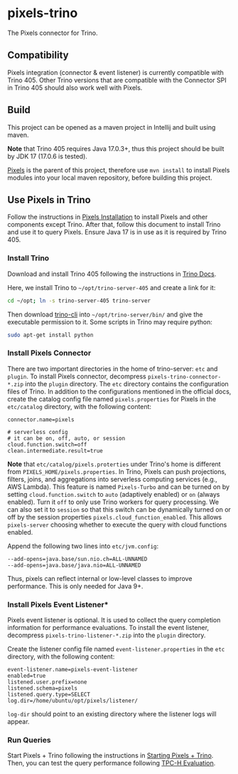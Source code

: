 # pixels-trino
The Pixels connector for Trino.

## Compatibility
Pixels integration (connector & event listener) is currently compatible with Trino 405. 
Other Trino versions that are compatible
with the Connector SPI in Trino 405 should also work well with Pixels.

## Build
This project can be opened as a maven project in Intellij and built using maven.

**Note** that Trino 405 requires Java 17.0.3+, thus this project should be built by JDK 17 (17.0.6 is tested).

[Pixels](https://github.com/pixelsdb/pixels) is the parent of this project,
therefore use `mvn install` to install Pixels modules into your local maven repository,
before building this project.

## Use Pixels in Trino
Follow the instructions in
[Pixels Installation](https://github.com/pixelsdb/pixels/blob/master/docs/INSTALL.md) to install Pixels and other components except Trino.
After that, follow this document to install Trino and use it to query Pixels.
Ensure Java 17 is in use as it is required by Trino 405.

### Install Trino

Download and install Trino 405 following the instructions in [Trino Docs](https://trino.io/docs/405/installation/deployment.html).

Here, we install Trino to `~/opt/trino-server-405` and create a link for it:
```bash
cd ~/opt; ln -s trino-server-405 trino-server
```
Then download [trino-cli](https://trinodb.github.io/docs.trino.io/405/client/cli.html) into `~/opt/trino-server/bin/`
and give the executable permission to it.
Some scripts in Trino may require python:
```bash
sudo apt-get install python
```


### Install Pixels Connector
There are two important directories in the home of trino-server: `etc` and `plugin`.
To install Pixels connector, decompress `pixels-trino-connector-*.zip` into the `plugin` directory.
The `etc` directory contains the configuration files of Trino.
In addition to the configurations mentioned in the official docs, 
create the catalog config file named `pixels.properties` for Pixels in the `etc/catalog` directory, with the following content:
```properties
connector.name=pixels

# serverless config
# it can be on, off, auto, or session
cloud.function.switch=off
clean.intermediate.result=true
```
**Note** that `etc/catalog/pixels.proterties` under Trino's home is different from `PIXELS_HOME/pixels.properties`.
In Trino, Pixels can push projections, filters, joins, and aggregations into serverless computing services (e.g., AWS Lambda).
This feature is named `Pixels-Turbo` and can be turned on by setting `cloud.function.switch` to `auto` (adaptively enabled) or `on` (always enabled).
Turn it `off` to only use Trino workers for query processing.
We can also set it to `session` so that this switch can be dynamically turned on or off by the session properties `pixels.cloud_function_enabled`.
This allows `pixels-server` choosing whether to execute the query with cloud functions enabled.

Append the following two lines into `etc/jvm.config`:
```config
--add-opens=java.base/sun.nio.ch=ALL-UNNAMED
--add-opens=java.base/java.nio=ALL-UNNAMED
```
Thus, pixels can reflect internal or low-level classes to improve performance. This is only needed for Java 9+.

### Install Pixels Event Listener*
Pixels event listener is optional. It is used to collect the query completion information for performance evaluations.
To install the event listener, decompress `pixels-trino-listener-*.zip` into the `plugin` directory.

Create the listener config file named `event-listener.properties` in the `etc` directory, with the following content:
```properties
event-listener.name=pixels-event-listener
enabled=true
listened.user.prefix=none
listened.schema=pixels
listened.query.type=SELECT
log.dir=/home/ubuntu/opt/pixels/listener/
```
`log-dir` should point to
an existing directory where the listener logs will appear.


### Run Queries

Start Pixels + Trino following the instructions in [Starting Pixels + Trino](https://github.com/pixelsdb/pixels/blob/master/docs/INSTALL.md).
Then, you can test the query performance following [TPC-H Evaluation](https://github.com/pixelsdb/pixels/blob/master/docs/TPC-H.md).
